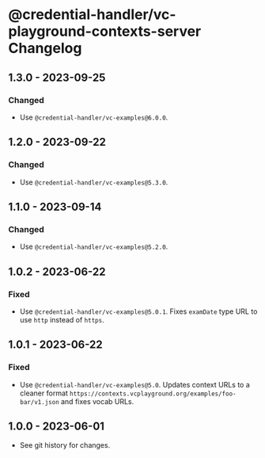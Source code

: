 # @credential-handler/vc-playground-contexts-server Changelog

## 1.3.0 - 2023-09-25

### Changed
- Use `@credential-handler/vc-examples@6.0.0`.

## 1.2.0 - 2023-09-22

### Changed
- Use `@credential-handler/vc-examples@5.3.0`.

## 1.1.0 - 2023-09-14

### Changed
- Use `@credential-handler/vc-examples@5.2.0`.


## 1.0.2 - 2023-06-22

### Fixed
- Use `@credential-handler/vc-examples@5.0.1`. Fixes `examDate` type URL to use
  `http` instead of `https`.

## 1.0.1 - 2023-06-22

### Fixed
- Use `@credential-handler/vc-examples@5.0`. Updates context URLs to a cleaner
  format `https://contexts.vcplayground.org/examples/foo-bar/v1.json` and fixes
  vocab URLs.

## 1.0.0 - 2023-06-01

- See git history for changes.
